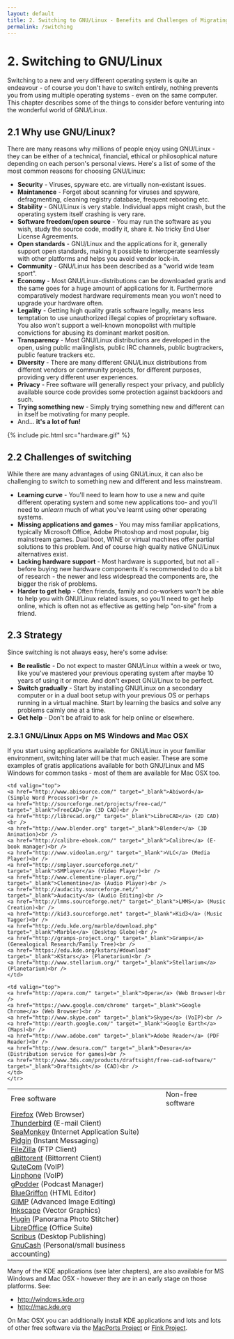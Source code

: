 ```yaml
---
layout: default
title: 2. Switching to GNU/Linux - Benefits and Challenges of Migrating to GNU/Linux
permalink: /switching
---
```


# 2. Switching to GNU/Linux

Switching to a new and very different operating system is quite an endeavour - of course you don't have to switch entirely, nothing prevents you from using multiple operating systems - even on the same computer. This chapter describes some of the things to consider before venturing into the wonderful world of GNU/Linux.

## 2.1 Why use GNU/Linux?

There are many reasons why millions of people enjoy using GNU/Linux - they can be either of a technical, financial, ethical or philosophical nature depending on each person's personal views. Here's a list of some of the most common reasons for choosing GNU/Linux:

- **Security** - Viruses, spyware etc. are virtually non-existant issues.
- **Maintanence** - Forget about scanning for viruses and spyware, defragmenting, cleaning registry database, frequent rebooting etc.
- **Stability** - GNU/Linux is very stable. Individual apps might crash, but the operating system itself crashing is very rare.
- **Software freedom/open source** - You may run the software as you wish, study the source code, modify it, share it. No tricky End User License Agreements.
- **Open standards** - GNU/Linux and the applications for it, generally support open standards, making it possible to interoperate seamlessly with other platforms and helps you avoid vendor lock-in.
- **Community** - GNU/Linux has been described as a "world wide team sport".
- **Economy** - Most GNU/Linux-distributions can be downloaded gratis and the same goes for a huge amount of applications for it. Furthermore comparatively modest hardware requirements mean you won't need to upgrade your hardware often.
- **Legality** - Getting high quality gratis software legally, means less temptation to use unauthorized illegal copies of proprietary software. You also won't support a well-known monopolist with multiple convictions for abusing its dominant market position.
- **Transparency** - Most GNU/Linux distributions are developed in the open, using public mailinglists, public IRC channels, public bugtrackers, public feature trackers etc.
- **Diversity** - There are many different GNU/Linux distributions from different vendors or community projects, for different purposes, providing very different user experiences.
- **Privacy** - Free software will generally respect your privacy, and publicly available source code provides some protection against backdoors and such.
- **Trying something new** - Simply trying something new and different can in itself be motivating for many people.
- And... **it's a lot of fun!**

{% include pic.html src="hardware.gif" %}

## 2.2 Challenges of switching

While there are many advantages of using GNU/Linux, it can also be challenging to switch to something new and different and less mainstream.

- **Learning curve** - You'll need to learn how to use a new and quite different operating system and some new applications too- and you'll need to _unlearn_ much of what you've learnt using other operating systems.
- **Missing applications and games** - You may miss familiar applications, typically Microsoft Office, Adobe Photoshop and most popular, big mainstream games. Dual boot, WINE or virtual machines offer partial solutions to this problem. And of course high quality native GNU/Linux alternatives exist.
- **Lacking hardware support** - Most hardware is supported, but not all - before buying new hardware components it's recommended to do a bit of research - the newer and less widespread the components are, the bigger the risk of problems.
- **Harder to get help** - Often friends, family and co-workers won't be able to help you with GNU/Linux related issues, so you'll need to get help online, which is often not as effective as getting help "on-site" from a friend.

## 2.3 Strategy

Since switching is not always easy, here's some advise:

- **Be realistic** - Do not expect to master GNU/Linux within a week or two, like you've mastered your previous operating system after maybe 10 years of using it or more. And don't expect GNU/Linux to be perfect.
- **Switch gradually** - Start by installing GNU/Linux on a secondary computer or in a dual boot setup with your previous OS or perhaps running in a virtual machine. Start by learning the basics and solve any problems calmly one at a time.
- **Get help** - Don't be afraid to ask for help online or elsewhere.

### 2.3.1 GNU/Linux Apps on MS Windows and Mac OSX

If you start using applications available for GNU/Linux in your familiar environment, switching later will be that much easier. These are some examples of gratis applications available for both GNU/Linux and MS Windows for common tasks - most of them are available for Mac OSX too.

<table width="98%">
	<tr>
        <td class="small-bold">Free software</td>
        <td class="small-bold"></td>
        <td class="small-bold">Non-free software</td>
	</tr>
	<tr>
	<td valign="top">
	<a href="http://www.mozilla.org/firefox/" target="_blank">Firefox</a> (Web Browser)<br />
	<a href="http://www.mozilla.org/thunderbird/" target="_blank">Thunderbird</a> (E-mail Client)<br />
	<a href="http://www.seamonkey-project.org/" target="_blank">SeaMonkey</a> (Internet Application Suite)<br />
	<a href="http://www.pidgin.im/" target="_blank">Pidgin</a> (Instant Messaging)<br />
	<a href="http://filezilla-project.org/" target="_blank">FileZilla</a> (FTP Client)<br />
	<a href="http://qbittorrent.sourceforge.net/" target="_blank">qBittorent</a> (Bittorrent Client)<br />
	<a href="http://www.qutecom.org/" target="_blank">QuteCom</a> (VoIP)<br />
	<a href="http://www.linphone.org/" target="_blank">Linphone</a> (VoIP)<br />
	<a href="http://gpodder.org/" target="_blank">gPodder</a> (Podcast Manager)<br />
	<a href="http://bluegriffon.org/" target="_blank">BlueGriffon</a> (HTML Editor)<br />
	<a href="http://gimp-win.sourceforge.net/" target="_blank">GIMP</a> (Advanced Image Editing)<br />
	<a href="http://www.inkscape.org" target="_blank">Inkscape</a> (Vector Graphics)<br />
	<a href="http://hugin.sourceforge.net/" target="_blank">Hugin</a> (Panorama Photo Stitcher)<br />
	<a href="http://www.libreoffice.org/" target="_blank">LibreOffice</a> (Office Suite)<br />
	<a href="http://www.scribus.net/" target="_blank">Scribus</a> (Desktop Publishing)<br />
	<a href="http://gnucash.org/" target="_blank">GnuCash</a> (Personal/small business accounting)<br />
	</td>

	<td valign="top">
	<a href="http://www.abisource.com/" target="_blank">Abiword</a> (Simple Word Processor)<br />
	<a href="http://sourceforge.net/projects/free-cad/" target="_blank">FreeCAD</a> (3D CAD)<br />
	<a href="http://librecad.org/" target="_blank">LibreCAD</a> (2D CAD)<br />
	<a href="http://www.blender.org" target="_blank">Blender</a> (3D Animation)<br />
	<a href="http://calibre-ebook.com/" target="_blank">Calibre</a> (E-book manager)<br />
	<a href="http://www.videolan.org/" target="_blank">VLC</a> (Media Player)<br />
	<a href="http://smplayer.sourceforge.net/" target="_blank">SMPlayer</a> (Video Player)<br />
	<a href="http://www.clementine-player.org/" target="_blank">Clementine</a> (Audio Player)<br />
	<a href="http://audacity.sourceforge.net/" target="_blank">Audacity</a> (Audio Editing)<br />
	<a href="http://lmms.sourceforge.net/" target="_blank">LMMS</a> (Music Creation)<br />
	<a href="http://kid3.sourceforge.net" target="_blank">Kid3</a> (Music Tagger)<br />
	<a href="http://edu.kde.org/marble/download.php" target="_blank">Marble</a> (Desktop Globe)<br />
	<a href="http://gramps-project.org/" target="_blank">Gramps</a> (Genealogical Research/Family Tree)<br />
	<a href="https://edu.kde.org/kstars/#download" target="_blank">KStars</a> (Planetarium)<br />
	<a href="http://www.stellarium.org/" target="_blank">Stellarium</a> (Planetarium)<br />		
	</td>

	<td valign="top">
	<a href="http://opera.com/" target="_blank">Opera</a> (Web Browser)<br />
	<a href="https://www.google.com/chrome" target="_blank">Google Chrome</a> (Web Browser)<br />
	<a href="http://www.skype.com" target="_blank">Skype</a> (VoIP)<br />
	<a href="http://earth.google.com/" target="_blank">Google Earth</a> (Maps)<br />
	<a href="http://www.adobe.com" target="_blank">Adobe Reader</a> (PDF Reader)<br />
	<a href="http://www.desura.com/" target="_blank">Desura</a> (Distribution service for games)<br />
	<a href="http://www.3ds.com/products/draftsight/free-cad-software/" target="_blank">Draftsight</a> (CAD)<br />
	</td>
	</tr>
</table>

Many of the KDE applications (see later chapters), are also available for MS Windows and Mac OSX - however they are in an early stage on those platforms. See:

- <http://windows.kde.org>
- <http://mac.kde.org>

On Mac OSX you can additionally install KDE applications and lots and lots of other free software via the [MacPorts Project](http://www.macports.org/) or [Fink Project](http://www.finkproject.org/).
